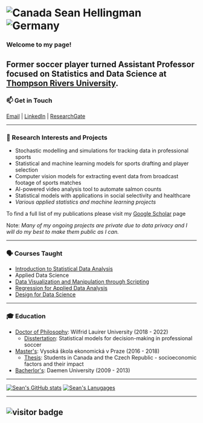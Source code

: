 # ![Canada](https://raw.githubusercontent.com/stevenrskelton/flag-icon/master/png/16/country-4x3/ca.png "Canada") Sean Hellingman  ![Germany](https://raw.githubusercontent.com/stevenrskelton/flag-icon/master/png/16/country-4x3/de.png "Germany")

### Welcome to my page! 



Former soccer player turned Assistant Professor focused on Statistics and Data Science at [Thompson Rivers University](https://www.tru.ca/science/departments/math.html).
---
### 📫 Get in Touch

[Email](mailto:shellingman@tru.ca) | [LinkedIn](https://www.linkedin.com/in/sean-hellingman/) | [ResearchGate](https://www.researchgate.net/profile/Sean-Hellingman-2) 

---
### 🔬 Research Interests and Projects

- Stochastic modelling and simulations for tracking data in professional sports
- Statistical and machine learning models for sports drafting and player selection
- Computer vision models for extracting event data from broadcast footage of sports matches
- AI-powered video analysis tool to automate salmon counts
- Statistical models with applications in social selectivity and healthcare
- *Various applied statistics and machine learning projects*

To find a full list of my publications please visit my [Google Scholar](https://scholar.google.ca/citations?hl=en&user=W1MeYrQAAAAJ) page

Note: *Many of my ongoing projects are private due to data privacy and I will do my best to make them public as I can.*

---

### 🗣 Courses Taught
- [Introduction to Statistical Data Analysis](https://github.com/shellingman/Introduction-to-Statistical-Data-Analysis)
- Applied Data Science
- [Data Visualization and Manipulation through Scripting](https://github.com/shellingman/Data-Visualization-and-Manipulation-through-Scripting)
- [Regression for Applied Data Analysis](https://github.com/shellingman/Regression-for-Applied-Data-Analysis)
- [Design for Data Science](https://github.com/shellingman/Design-for-Data-Science/tree/main)

---

### 🎓 Education

- [Doctor of Philosophy](https://students.wlu.ca/programs/science/mathematical-and-statistical-modelling/index.html): Wilfrid Lauirer University (2018 - 2022)
    - [Disstertation](https://scholars.wlu.ca/etd/2528/): Statistical models for decision-making in professional soccer
- [Master's](https://fis.vse.cz/english/about/about-the-programmes/economic-data-analysis/): Vysoká škola ekonomická v Praze (2016 - 2018)
  - [Thesis](https://vskp.vse.cz/english/73810_students-in-canada-and-the-czech-republic-socioeconomic-factors-and-their-impact??page=443): Students in Canada and the Czech Republic - socioeconomic factors and their impact
- [Bacherlor's](https://www.daemen.edu/academics/college-arts-sciences-education/mathematics/mathematics): Daemen University (2009 - 2013)

---




 [![Sean's GitHub stats](https://github-readme-stats.vercel.app/api?username=shellingman&include_all_commits=true&count_private=true&show_icons=true&line_height=20&title_color=7A7ADB&icon_color=2234AE&text_color=D3D3D3&bg_color=0,000000,130F40)](https://github.com/shellingman/shellingman)  [![Sean's Lanugages](https://github-readme-stats.vercel.app/api/top-langs/?username=shellingman&layout=donut&theme=vision-friendly-dark)](https://github.com/shellingman/shellingman)


---

## ![visitor badge](https://visitor-badge.laobi.icu/badge?page_id=shellingman.visitor-badge)
